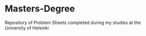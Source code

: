 # Masters-Degree
Repository of Problem Sheets completed during my studies at the University of Helsinki
